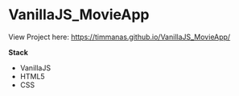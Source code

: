 # VanillaJS_MovieApp

View Project here: https://timmanas.github.io/VanillaJS_MovieApp/

**Stack**

- VanillaJS
- HTML5
- CSS
